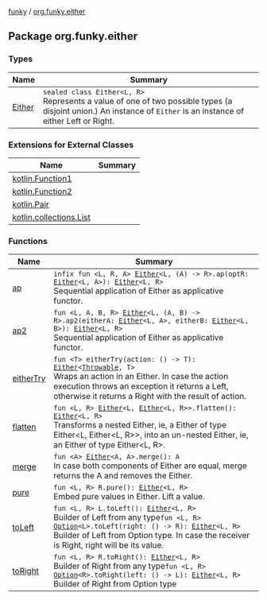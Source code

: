 [funky](../index.md) / [org.funky.either](.)

## Package org.funky.either

### Types

| Name | Summary |
|---|---|
| [Either](-either/index.md) | `sealed class Either<L, R>`<br>Represents a value of one of two possible types (a disjoint union.) An instance of `Either` is an instance of either Left or Right. |

### Extensions for External Classes

| Name | Summary |
|---|---|
| [kotlin.Function1](kotlin.-function1/index.md) |  |
| [kotlin.Function2](kotlin.-function2/index.md) |  |
| [kotlin.Pair](kotlin.-pair/index.md) |  |
| [kotlin.collections.List](kotlin.collections.-list/index.md) |  |

### Functions

| Name | Summary |
|---|---|
| [ap](ap.md) | `infix fun <L, R, A> `[`Either`](-either/index.md)`<L, (A) -> R>.ap(optR: `[`Either`](-either/index.md)`<L, A>): `[`Either`](-either/index.md)`<L, R>`<br>Sequential application of Either as applicative functor. |
| [ap2](ap2.md) | `fun <L, A, B, R> `[`Either`](-either/index.md)`<L, (A, B) -> R>.ap2(eitherA: `[`Either`](-either/index.md)`<L, A>, eitherB: `[`Either`](-either/index.md)`<L, B>): `[`Either`](-either/index.md)`<L, R>`<br>Sequential application of Either as applicative functor. |
| [eitherTry](either-try.md) | `fun <T> eitherTry(action: () -> T): `[`Either`](-either/index.md)`<`[`Throwable`](https://kotlinlang.org/api/latest/jvm/stdlib/kotlin/-throwable/index.html)`, T>`<br>Wraps an action in an Either. In case the action execution throws an exception it returns a Left, otherwise it returns a Right with the result of action. |
| [flatten](flatten.md) | `fun <L, R> `[`Either`](-either/index.md)`<L, `[`Either`](-either/index.md)`<L, R>>.flatten(): `[`Either`](-either/index.md)`<L, R>`<br>Transforms a nested Either, ie, a Either of type Either&lt;L, Either&lt;L, R&gt;&gt;, into an un-nested Either, ie, an Either of type Either&lt;L, R&gt;. |
| [merge](merge.md) | `fun <A> `[`Either`](-either/index.md)`<A, A>.merge(): A`<br>In case both components of Either are equal, merge returns the A and removes the Either. |
| [pure](pure.md) | `fun <L, R> R.pure(): `[`Either`](-either/index.md)`<L, R>`<br>Embed pure values in Either. Lift a value. |
| [toLeft](to-left.md) | `fun <L, R> L.toLeft(): `[`Either`](-either/index.md)`<L, R>`<br>Builder of Left from any type`fun <L, R> `[`Option`](../org.funky.option/-option/index.md)`<L>.toLeft(right: () -> R): `[`Either`](-either/index.md)`<L, R>`<br>Builder of Left from Option type. In case the receiver is Right, right will be its value. |
| [toRight](to-right.md) | `fun <L, R> R.toRight(): `[`Either`](-either/index.md)`<L, R>`<br>Builder of Right from any type`fun <L, R> `[`Option`](../org.funky.option/-option/index.md)`<R>.toRight(left: () -> L): `[`Either`](-either/index.md)`<L, R>`<br>Builder of Right from Option type |
